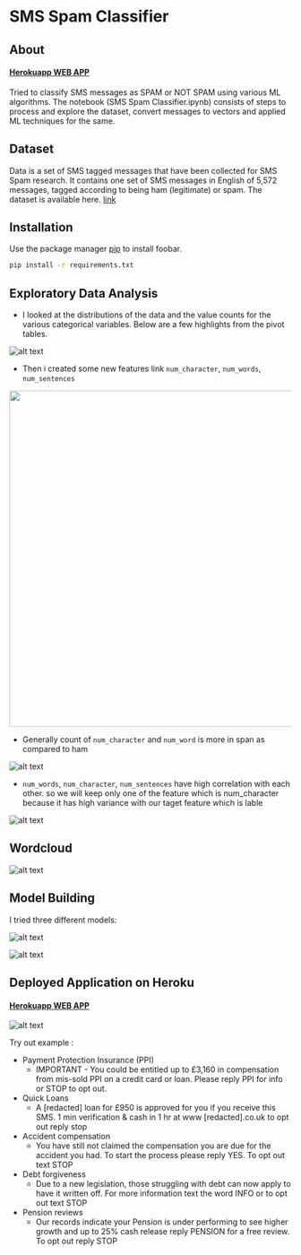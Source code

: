 # SMS Spam Classifier

## About

#### [Herokuapp WEB APP](https://spam-sms-email-classifier.herokuapp.com/)

Tried to classify SMS messages as SPAM or NOT SPAM using various ML algorithms. The notebook (SMS Spam Classifier.ipynb) consists of steps to process and explore the dataset, convert messages to vectors and applied ML techniques for the same.

## Dataset
Data is a set of SMS tagged messages that have been collected for SMS Spam research. It contains one set of SMS messages in English of 5,572 messages, tagged according to being ham (legitimate) or spam. The dataset is available here. [link](https://www.kaggle.com/uciml/sms-spam-collection-dataset)

## Installation

Use the package manager [pip](https://pip.pypa.io/en/stable/) to install foobar.

```bash
pip install -r requirements.txt
```

## Exploratory Data Analysis



- I looked at the distributions of the data and the value counts for the various categorical variables. Below are a few highlights from the pivot tables.

![alt text](https://github.com/hariranjanmeena/EMAIL-SMS-Spam-Classifier/blob/8fc55d90a94cd4b987db8adc814c29b78f698066/images/data.PNG)

- Then i created some new features link `num_character`, `num_words`, `num_sentences` 

<img src="https://github.com/hariranjanmeena/EMAIL-SMS-Spam-Classifier/blob/8fc55d90a94cd4b987db8adc814c29b78f698066/images/data2.PNG" width="1000" height="600" />

- Generally count of `num_character` and `num_word` is more in span as compared to ham

![alt text](https://github.com/hariranjanmeena/EMAIL-SMS-Spam-Classifier/blob/8fc55d90a94cd4b987db8adc814c29b78f698066/images/data3.PNG)

- `num_words`, `num_character`, `num_sentences` have high correlation with each other. so we will keep only one of the feature which is num_character because it has high variance with our taget feature which is lable

![alt text](https://github.com/hariranjanmeena/EMAIL-SMS-Spam-Classifier/blob/8fc55d90a94cd4b987db8adc814c29b78f698066/images/heatmap.PNG)


## Wordcloud


![alt text](https://github.com/hariranjanmeena/EMAIL-SMS-Spam-Classifier/blob/4888481602e5675b446f11f4f59c6f29e832f910/images/Aglo's.PNG)

## Model Building 
  
I tried three different models:

![alt text](https://github.com/hariranjanmeena/EMAIL-SMS-Spam-Classifier/blob/4888481602e5675b446f11f4f59c6f29e832f910/images/Aglo's.PNG)

![alt text](https://github.com/hariranjanmeena/EMAIL-SMS-Spam-Classifier/blob/4888481602e5675b446f11f4f59c6f29e832f910/images/alog_graph.PNG)



## Deployed Application on Heroku

#### [Herokuapp WEB APP](https://spam-sms-email-classifier.herokuapp.com/)

![alt text](https://github.com/hariranjanmeena/EMAIL-SMS-Spam-Classifier/blob/1f59098ea4bd68843b2747f1ae75d5eac4d99f20/images/deployed.PNG)

Try out example : 

- Payment Protection Insurance (PPI)
  - IMPORTANT - You could be entitled up to £3,160 in compensation from mis-sold PPI on a credit card or loan. Please reply PPI for info or STOP to opt out.
- Quick Loans
  - A [redacted] loan for £950 is approved for you if you receive this SMS. 1 min verification & cash in 1 hr at www [redacted].co.uk to opt out reply stop
- Accident compensation
  - You have still not claimed the compensation you are due for the accident you had. To start the process please reply YES. To opt out text STOP
- Debt forgiveness
  - Due to a new legislation, those struggling with debt can now apply to have it written off. For more information text the word INFO or to opt out text STOP
- Pension reviews
  - Our records indicate your Pension is under performing to see higher growth and up to 25% cash release reply PENSION for a free review. To opt out reply STOP
